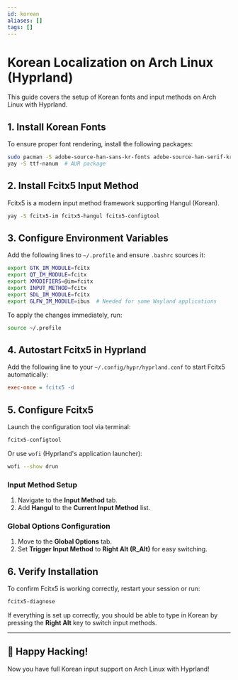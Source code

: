 ```yaml
---
id: korean
aliases: []
tags: []
---
```


# Korean Localization on Arch Linux (Hyprland)

This guide covers the setup of Korean fonts and input methods on Arch Linux with Hyprland.

## 1. Install Korean Fonts

To ensure proper font rendering, install the following packages:

```sh
sudo pacman -S adobe-source-han-sans-kr-fonts adobe-source-han-serif-kr-fonts
yay -S ttf-nanum  # AUR package
```

## 2. Install Fcitx5 Input Method

Fcitx5 is a modern input method framework supporting Hangul (Korean).

```sh
yay -S fcitx5-im fcitx5-hangul fcitx5-configtool
```

## 3. Configure Environment Variables

Add the following lines to `~/.profile` and ensure `.bashrc` sources it:

```sh
export GTK_IM_MODULE=fcitx
export QT_IM_MODULE=fcitx
export XMODIFIERS=@im=fcitx
export INPUT_METHOD=fcitx
export SDL_IM_MODULE=fcitx
export GLFW_IM_MODULE=ibus  # Needed for some Wayland applications
```

To apply the changes immediately, run:

```sh
source ~/.profile
```

## 4. Autostart Fcitx5 in Hyprland

Add the following line to your `~/.config/hypr/hyprland.conf` to start Fcitx5 automatically:

```ini
exec-once = fcitx5 -d
```

## 5. Configure Fcitx5

Launch the configuration tool via terminal:

```sh
fcitx5-configtool
```

Or use `wofi` (Hyprland's application launcher):

```sh
wofi --show drun
```

### Input Method Setup

1. Navigate to the **Input Method** tab.
2. Add **Hangul** to the **Current Input Method** list.

### Global Options Configuration

1. Move to the **Global Options** tab.
2. Set **Trigger Input Method** to **Right Alt (R_Alt)** for easy switching.

## 6. Verify Installation

To confirm Fcitx5 is working correctly, restart your session or run:

```sh
fcitx5-diagnose
```

If everything is set up correctly, you should be able to type in Korean by pressing the **Right Alt** key to switch input methods.

---

## 🎉 Happy Hacking!

Now you have full Korean input support on Arch Linux with Hyprland!
